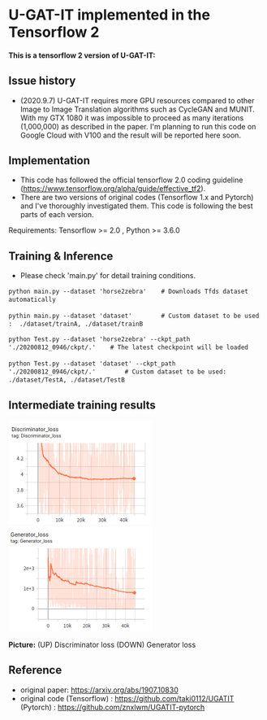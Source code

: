 
# U-GAT-IT implemented in the Tensorflow 2

#### This is a tensorflow 2 version of U-GAT-IT:

## Issue history
- (2020.9.7) U-GAT-IT requires more GPU resources compared to other Image to Image Translation algorithms such as CycleGAN and MUNIT. With my GTX 1080 it was impossible to proceed as many iterations (1,000,000) as described in the paper. I'm planning to run this code on Google Cloud with V100 and the result will be reported here soon.

## Implementation
- This code has followed the official tensorflow 2.0 coding guideline (https://www.tensorflow.org/alpha/guide/effective_tf2). 
- There are two versions of original codes (Tensorflow 1.x and Pytorch) and I've thoroughly investigated them. This code is following
  the best parts of each version.

Requirements: Tensorflow >= 2.0 , Python >= 3.6.0


## Training & Inference 
- Please check 'main.py' for detail training conditions.

``` 
python main.py --dataset 'horse2zebra'    # Downloads Tfds dataset automatically 

pythin main.py --dataset 'dataset'        # Custom dataset to be used :  ./dataset/trainA, ./dataset/trainB

```

``` 
python Test.py --dataset 'horse2zebra' --ckpt_path './20200812_0946/ckpt/.'    # The latest checkpoint will be loaded 

python Test.py --dataset 'dataset' --ckpt_path './20200812_0946/ckpt/.'        # Custom dataset to be used:  ./dataset/TestA, ./dataset/TestB

```

## Intermediate training results

![Representative image](https://github.com/jis478/Tensorflow/blob/master/TF2.0/U-GAT-IT/imgs/D_loss.png) \
![Representative image](https://github.com/jis478/Tensorflow/blob/master/TF2.0/U-GAT-IT/imgs/G_loss.png) 

**Picture:** (UP) Discriminator loss (DOWN) Generator loss



## Reference
- original paper: https://arxiv.org/abs/1907.10830
- original code (Tensorflow) : https://github.com/taki0112/UGATIT
                (Pytorch) : https://github.com/znxlwm/UGATIT-pytorch
                



